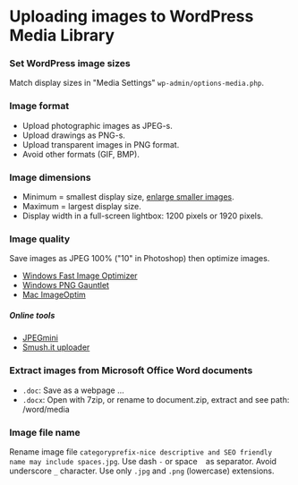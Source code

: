 # Uploading images to WordPress Media Library

### Set WordPress image sizes

Match display sizes in "Media Settings" `wp-admin/options-media.php`.

### Image format

- Upload photographic images as JPEG-s.
- Upload drawings as PNG-s.
- Upload transparent images in PNG format.
- Avoid other formats (GIF, BMP).

### Image dimensions

- Minimum = smallest display size, [enlarge smaller images](https://github.com/szepeviktor/debian-server-tools/tree/master/image#enlarging).
- Maximum = largest display size.
- Display width in a full-screen lightbox: 1200 pixels or 1920 pixels.

### Image quality

Save images as JPEG 100% ("10" in Photoshop) then optimize images.

- [Windows Fast Image Optimizer](http://css-ig.net/fast-image-optimizer)
- [Windows PNG Gauntlet](http://pnggauntlet.com/)
- [Mac ImageOptim](https://imageoptim.com/)

##### Online tools

- [JPEGmini](http://www.jpegmini.com/)
- [Smush.it uploader](http://www.imgopt.com/)

### Extract images from Microsoft Office Word documents

- `.doc`: Save as a webpage ...
- `.docx`: Open with 7zip, or rename to document.zip, extract and see path: /word/media

### Image file name

Rename image file `categoryprefix-nice descriptive and SEO friendly name may include spaces.jpg`.
Use dash `-` or space ` ` as separator.
Avoid underscore `_` character.
Use only `.jpg` and `.png` (lowercase) extensions.
